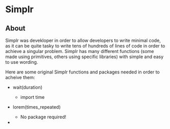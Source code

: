 # Simplr #

## About ##
Simplr was devekloper in order to allow developers to write minimal code, as it can be quite tasky to write tens of hundreds of lines of code in order to achieve a singular problem. Simplr has many different functions (some made using primitives, others using specific libraries) with simple and easy to use wording. 

Here are some original Simplr functions and packages needed in order to acheive them:

* wait(duration)
  * import time

* lorem(times_repeated)
  * No package required!

* 
